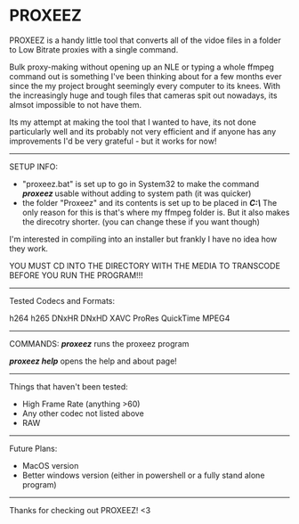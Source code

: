 # PROXEEZ

PROXEEZ is a handy little tool that converts all of the vidoe files in a folder to Low Bitrate proxies with a single command.

Bulk proxy-making without opening up an NLE or typing a whole ffmpeg command out is something I've been thinking about for a few months ever since the my project brought seemingly every computer to its knees. With the increasingly huge and tough files that cameras spit out nowadays, its almsot impossible to not have them.

Its my attempt at making the tool that I wanted to have, its not done particularly well and its probably not very efficient and if anyone has any improvements I'd be very grateful - but it works for now!

----
SETUP INFO: 
- "proxeez.bat" is set up to go in System32 to make the command <b><em> proxeez </em></b> usable without adding to system path (it was quicker)
- the folder "Proxeez" and its contents is set up to be placed in <b><em>C:\ </em></b> The only reason for this is that's where my ffmpeg folder is. But it also makes the direcotry shorter.
  (you can change these if you want though)

I'm interested in compiling into an installer but frankly I have no idea how they work.

YOU MUST CD INTO THE DIRECTORY WITH THE MEDIA TO TRANSCODE BEFORE YOU RUN THE PROGRAM!!!

--------------
Tested Codecs and Formats:

h264 h265 DNxHR DNxHD XAVC ProRes QuickTime MPEG4
  
--------------
COMMANDS:
<em><b>proxeez</em></b> runs the proxeez program

<em><b>proxeez help</em></b> opens the help and about page!

------
Things that haven't been tested:
- High Frame Rate (anything >60)
- Any other codec not listed above
- RAW

------------
Future Plans:
- MacOS version
- Better windows version (either in powershell or a fully stand alone program)

------
Thanks for checking out PROXEEZ! <3
